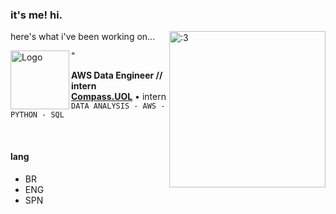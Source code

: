 
 
### it's me! hi.

<img align=right width="250" height="250" src="https://github.com/aline-exe/Compass-UOL/assets/132860472/dea72ed1-12aa-472c-b6d7-0a8cac90d370" alt=":3">

here's what i've been working on...

[<img align="left" height="94px" width="94px" alt="Logo" src="https://media.licdn.com/dms/image/C4E22AQGeOInu0o1uZQ/feedshare-shrink_800/0/1636143287890?e=1702512000&v=beta&t=D2kyKLkGVKWhHMrfmbrJdXA_RXycw__puvj2W4xoQNw"/>](https://compass.uol/en/home/)"

**AWS Data Engineer // intern** \
[**Compass.UOL**](https://compass.uol/en/home/) • intern \
`DATA ANALYSIS - AWS - PYTHON - SQL`

<br/>

#### lang
* BR
* ENG
* SPN


